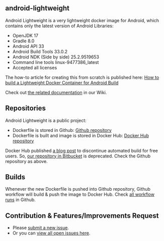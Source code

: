 ## android-lightweight

Android Lightweight is a very lightweight docker image for Android, which contains only the latest version of Android Libraries:

- OpenJDK 17
- Gradle 8.0
- Android API 33
- Android Build Tools 33.0.2
- Android NDK (Side by side) 25.2.9519653
- Command line tools linux-9477386_latest
- Accepted all licenses

The how-to article for creating this from scratch is published here: [How to build a Lightweight Docker Container for Android Build](https://github.com/Simplatex/android-lightweight/wiki/How-to-build-a-Lightweight-Docker-Container-for-Android-Build)

Check out [the related documentation](https://github.com/Simplatex/android-lightweight/wiki) in our Wiki.

## Repositories

Android Lightweight is a public project:

- Dockerfile is stored in Github: [Github repository](https://github.com/Simplatex/android-lightweight)
- Dockerfile is built and image is stored in Docker Hub: [Docker Hub repository](https://hub.docker.com/r/simplatex/android-lightweight)


Docker Hub published [a blog post](https://www.docker.com/blog/changes-to-docker-hub-autobuilds/) to discontinue automated build for free users. So, [our repository in Bitbucket](https://bitbucket.org/simplatex/android-lightweight) is deprecated. Check the Github repository as above.

## Builds

Whenever the new Dockerfile is pushed into Github repository, Github workflow will build & push the image to Docker Hub.
Check [all workflow runs](https://github.com/Simplatex/android-lightweight/actions/workflows/main.yml) in Github.

## Contribution & Features/Improvements Request

- Please [submit a new issue](https://github.com/Simplatex/android-lightweight/issues/new).
- Or you can [view all open issues here](https://github.com/Simplatex/android-lightweight/issues).
